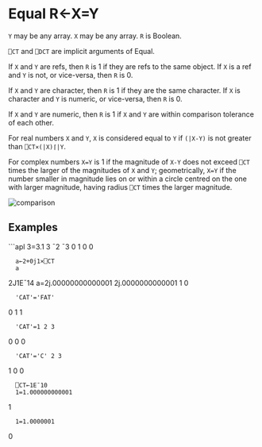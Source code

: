 <div style="display: none;">
  =
</div>






<h1 class="heading"><span class="name">Equal</span> <span class="command">R←X=Y</span></h1>



`Y` may be any array. `X` may be any array. `R` is Boolean.


`⎕CT` and `⎕DCT` are  implicit arguments of Equal.


If `X` and `Y` are refs, then `R` is 1 if they are refs to the same object. If `X` is a ref and `Y` is not, or vice-versa, then `R` is 0.


If `X` and `Y` are character, then `R` is 1 if they are the same character. If `X` is character and `Y` is numeric, or vice-versa, then `R` is 0.


If `X` and `Y` are numeric, then `R` is 1 if `X` and `Y` are within comparison tolerance of each other.



For real numbers `X` and `Y`, `X` is considered equal to `Y` if `(|X-Y)` is not greater than `⎕CT×(|X)⌈|Y`.


For complex numbers `X=Y` is 1 if the magnitude of `X-Y` does not exceed `⎕CT` times the larger of the magnitudes of `X` and `Y`; geometrically, `X=Y` if the number smaller in magnitude lies on or within a circle centred on the one with larger magnitude, having radius `⎕CT` times the larger magnitude.


![comparison](../img/comparison.png)

<h2 class="example">Examples</h2>
```apl
      3=3.1 3 ¯2 ¯3
0 1 0 0
 
      a←2+0j1×⎕CT 
      a
2J1E¯14
      a=2j.00000000000001 2j.0000000000001
1 0
 
      'CAT'='FAT'
0 1 1
 
      'CAT'=1 2 3
0 0 0
 
      'CAT'='C' 2 3
1 0 0
 
      ⎕CT←1E¯10
      1=1.000000000001
1
 
      1=1.0000001
0
 
```



